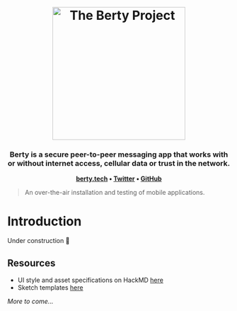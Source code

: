 <h1 align="center">
  <br>
  <img src="https://berty.tech/img/berty.svg" alt="The Berty Project" height="300px">
  <br>
</h1>

<h3 align="center">Berty is a secure peer-to-peer messaging app that works with or without internet access, cellular data or trust in the network.</h3>

<p align="center"><b>
    <a href="https://berty.tech">berty.tech</a> •
    <a href="https://twitter.com/berty">Twitter</a> •
    <a href="https://github.com/berty">GitHub</a>
</b></p>

> An over-the-air installation and testing of mobile applications.

# Introduction

Under construction 🚧

## Resources

* UI style and asset specifications on HackMD [here](https://hackmd.io/@berty/H1fZ9D_PU)
* Sketch templates [here](https://sketch.cloud/s/DZ194)

_More to come..._
